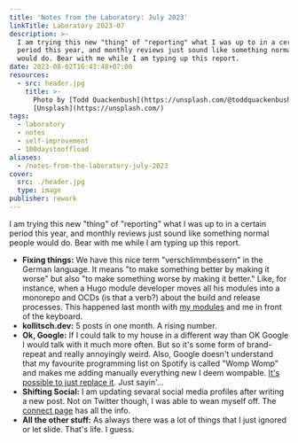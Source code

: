 ```yaml
---
title: 'Notes from the Laboratory: July 2023'
linkTitle: Laboratory 2023-07
description: >-
  I am trying this new "thing" of "reporting" what I was up to in a certain
  period this year, and monthly reviews just sound like something normal people
  would do. Bear with me while I am typing up this report.
date: 2023-08-02T16:43:48+07:00
resources:
  - src: header.jpg
    title: >-
      Photo by [Todd Quackenbush](https://unsplash.com/@toddquackenbush) via
      [Unsplash](https://unsplash.com/)
tags:
  - laboratory
  - notes
  - self-improvement
  - 100daystooffload
aliases:
  - /notes-from-the-laboratory-july-2023
cover:
  src: ./header.jpg
  type: image
publisher: rework
---
```


I am trying this new "thing" of "reporting" what I was up to in a certain period this year, and monthly reviews just sound like something normal people would do. Bear with me while I am typing up this report.

- **Fixing things:** We have this nice term "verschlimmbessern" in the German language. It means "to make something better by making it worse" but also "to make something worse by making it better." Like, for instance, when a Hugo module developer moves all his modules into a monorepo and OCDs (is that a verb?) about the build and release processes. This happened last month with [my modules](https://github.com/davidsneighbour/hugo-modules) and me in front of the keyboard.
- **kollitsch.dev:** 5 posts in one month. A rising number.
- **Ok, Google:** If I could talk to my house in a different way than OK Google I would talk with it much more often. But so it's some form of brand-repeat and really annoyingly weird. Also, Google doesn't understand that my favourite programming list on Spotify is called "Womp Womp" and makes me adding manually everything new I deem wompable. [It's possible to just replace it](https://www.gearrice.com/update/removing-google-assistant-from-the-nest-mini-to-replace-it-with-chatgpt-is-possible/). Just sayin'…
- **Shifting Social:** I am updating sevaral social media profiles after writing a new post. Not on Twitter though, I was able to wean myself off. The [connect page](/connect) has all the info.
- **All the other stuff:** As always there was a lot of things that I just ignored or let slide. That's life. I guess.
